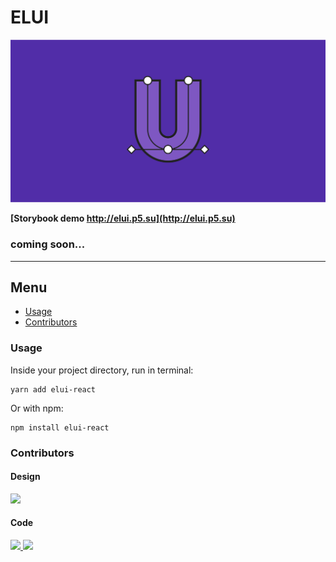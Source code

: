 # ELUI

![logo](https://github.com/Naboska/Elui/blob/main/public/images/github.svg)

**[Storybook demo http://elui.p5.su](http://elui.p5.su)**

### coming soon...

---

## Menu

- [Usage](#Usage)
- [Contributors](#Contributors)

### Usage

Inside your project directory, run in terminal:

```
yarn add elui-react
```

Or with npm:

```
npm install elui-react
```

### Contributors

#### Design

<a href="https://www.behance.net/JOHNIKER">
  <img src="https://mir-s3-cdn-cf.behance.net/user/115/376b9e42075593.5b927332e9896.png" width="25" />
</a>

#### Code

<a href="https://github.com/arzamax">
  <img src="https://avatars.githubusercontent.com/u/27233636?v=4" width="25" />
</a>
<a href="https://github.com/Naboska">
  <img src="https://avatars.githubusercontent.com/u/55681945?v=4" width="25" />
</a>
